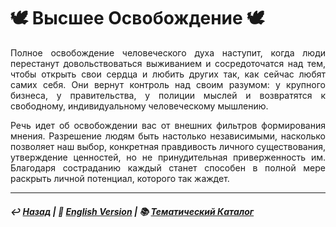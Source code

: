 
# 🕊️ Высшее Освобождение 🕊️

<p align="justify">Полное освобождение человеческого духа наступит, когда люди перестанут довольствоваться выживанием и сосредоточатся над тем, чтобы открыть свои сердца и любить других так, как сейчас любят самих себя. Они вернут контроль над своим разумом: у крупного бизнеса, у правительства, у полиции мыслей и возвратятся к свободному, индивидуальному человеческому мышлению.</p> 

<p align="justify">Речь идет об освобождении вас от внешних фильтров формирования мнения. Разрешение людям быть настолько независимыми, насколько позволяет наш выбор, конкретная правдивость личного существования, утверждение ценностей, но не принудительная приверженность им. Благодаря состраданию каждый станет способен в полной мере раскрыть личной потенциал, которого так жаждет.</p>

***

##### ↩️ [Назад](index-2.md) | 🗽 [English Version](liberation.md) | 📚 [Тематический Каталог](index_2t.md)

